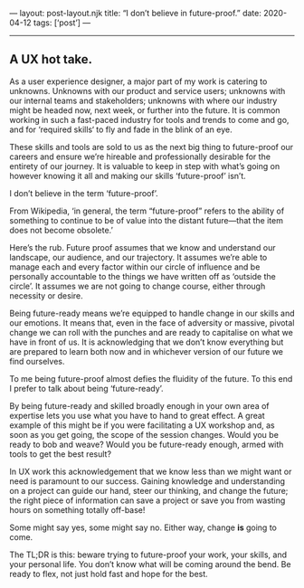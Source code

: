—
layout: post-layout.njk 
title: “I don’t believe in future-proof.”
date: 2020-04-12
tags: [‘post’]
—

*****

## A UX hot take.

As a user experience designer, a major part of my work is catering to unknowns. Unknowns with our product and service users; unknowns with our internal teams and stakeholders; unknowns with where our industry might be headed now, next week, or further into the future. It is common working in such a fast-paced industry for tools and trends to come and go, and for ‘required skills‘ to fly and fade in the blink of an eye.

These skills and tools are sold to us as the next big thing to future-proof our careers and ensure we’re hireable and professionally desirable for the entirety of our journey. It is valuable to keep in step with what’s going on however knowing it all and making our skills ‘future-proof’ isn’t.

I don’t believe in the term ‘future-proof’.

From Wikipedia, ‘in general, the term “future-proof” refers to the ability of something to continue to be of value into the distant future—that the item does not become obsolete.’

Here’s the rub. Future proof assumes that we know and understand our landscape, our audience, and our trajectory. It assumes we’re able to manage each and every factor within our circle of influence and be personally accountable to the things we have written off as ‘outside the circle’. It assumes we are not going to change course, either through necessity or desire.

Being future-ready means we’re equipped to handle change in our skills and our emotions. It means that, even in the face of adversity or massive, pivotal change we can roll with the punches and are ready to capitalise on what we have in front of us. It is acknowledging that we don’t know everything but are prepared to learn both now and in whichever version of our future we find ourselves.

To me being future-proof almost defies the fluidity of the future. To this end I prefer to talk about being ‘future-ready’.

By being future-ready and skilled broadly enough in your own area of expertise lets you use what you have to hand to great effect. A great example of this might be if you were facilitating a UX workshop and, as soon as you get going, the scope of the session changes. Would you be ready to bob and weave? Would you be future-ready enough, armed with tools to get the best result?

In UX work this acknowledgement that we know less than we might want or need is paramount to our success. Gaining knowledge and understanding on a project can guide our hand, steer our thinking, and change the future; the right piece of information can save a project or save you from wasting hours on something totally off-base!

Some might say yes, some might say no. Either way, change **is** going to come.

The TL;DR is this: beware trying to future-proof your work, your skills, and your personal life. You don’t know what will be coming around the bend. Be ready to flex, not just hold fast and hope for the best.